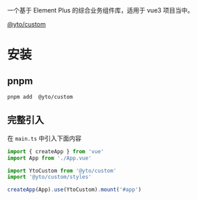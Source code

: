 一个基于 Element Plus 的综合业务组件库，适用于 vue3 项目当中。

[@yto/custom](http://10.130.136.69:7200/)

# 安装

## pnpm

```shell
pnpm add  @yto/custom
```

## 完整引入

在 `main.ts` 中引入下面内容

```ts
import { createApp } from 'vue'
import App from './App.vue'

import YtoCustom from '@yto/custom'
import '@yto/custom/styles'

createApp(App).use(YtoCustom).mount('#app')
```
